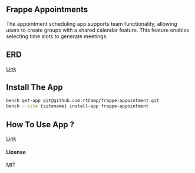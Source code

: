 ## Frappe Appointments

The appointment scheduling app supports team functionality, allowing users to create groups with a shared calendar feature. This feature enables selecting time slots to generate meetings.

## ERD

[Link](https://dbdiagram.io/d/ERD_frappe_appointment-6548d5667d8bbd64659355e6)

## Install The App 

```bash
bench get-app git@github.com:rtCamp/frappe-appointment.git
bench --site {sitename} install-app frappe-appointment
```

## How To Use App ?

[Link](./docs/Use.md)

#### License

MIT
